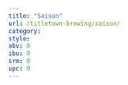 ```yaml
---
title: "Saison"
url: /titletown-brewing/saison/
category: 
style: 
abv: 0
ibu: 0
srm: 0
upc: 0
---
```


